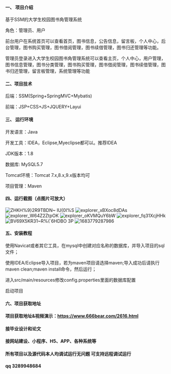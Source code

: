 

#### 一、 项目介绍
基于SSM的大学生校园图书角管理系统

角色：管理员、用户

前台用户在系统首页可以查看首页，图书信息，公告信息，留言板，个人中心，后台管理，图书购买管理，图书借阅管理，图书续借管理，图书归还管理等功能。

管理员登录进入大学生校园图书角管理系统可以查看主页，个人中心，用户管理，图书信息管理，图书分类管理，图书购买管理，图书借阅管理，图书续借管理，图书归还管理，留言板管理，系统管理等功能

#### 二、项目技术
后端：SSM(Spring+SpringMVC+Mybatis)

前端：JSP+CSS+JS+JQUERY+Layui
#### 三、 运行环境
开发语言：Java

开发工具：IDEA，Eclipse,Myeclipse都可以。推荐IDEA

JDK版本：1.8

数据库: MySQL5.7

Tomcat环境：Tomcat 7.x,8.x,9.x版本均可

项目管理：Maven

#### 四、运行截图（点图片可放大）
![ZHKH%9}2R9TBDN~ IU(0I%S](https://github.com/666bears/campus/assets/143094776/0c365286-40f4-43e1-8c11-d301701d1df1)
![explorer_xBXoc8dDAs](https://github.com/666bears/campus/assets/143094776/56694aa9-6f1e-4d70-9f56-892351258478)
![explorer_W64Z2ZtpOK](https://github.com/666bears/campus/assets/143094776/b12311d6-ebae-4597-b2f6-60d24ee9f566)
![explorer_oKVMQuY6bW](https://github.com/666bears/campus/assets/143094776/3adc7f7f-5fb8-45b1-8288-4d4fa6e68c56)
![explorer_fq31XcjHHk](https://github.com/666bears/campus/assets/143094776/34807550-f363-4685-a3dd-bd0546f69884)
![BV69X5KR31~R%(`6HDBO 3P](https://github.com/666bears/campus/assets/143094776/e7a72879-b791-4c57-bd43-130d64b2d7c5)
![1683779287986](https://github.com/666bears/campus/assets/143094776/bdd6e04b-0c2e-4249-a03d-7a8d62ad2e77)




#### 五、安装教程
使用Navicat或者其它工具，在mysql中创建对应名称的数据库，并导入项目的sql文件；

使用IDEA/Eclipse导入项目，若为maven项目请选择maven;导入成功后请执行maven clean;maven install命令，然后运行；

进入src/main/resources修改config.properties里面的数据库配置

启动项目

#### 六、项目获取地址
#### 项目获取地址&视频演示：https://www.666bear.com/2616.html

#### 接毕业设计和论文
#### 接网站建设、小程序、H5、APP、各种系统等
#### 所有项目以及源代码本人均调试运行无问题 可支持远程调试运行
#### qq 3289948684



